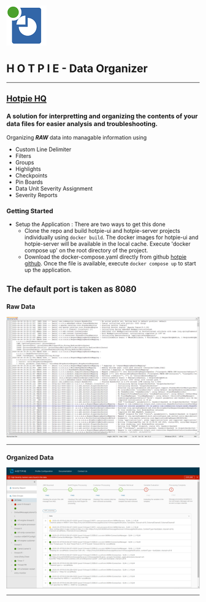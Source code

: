 ![HOTPIE](hotpie-ui/src/assets/pie-solid-color-small.png "HOTPIE Data Organizer")
# H O T P I E -  Data Organizer 
---
[Hotpie HQ](https://hotpie.tech "https://hotpie.tech")
---
### A solution for interpretting and organizing the contents of your data files for easier analysis and troubleshooting.

Organizing _**RAW**_ data into managable information using
  * Custom Line Delimiter
  * Filters
  * Groups
  * Highlights
  * Checkpoints
  * Pin Boards
  * Data Unit Severity Assignment
  * Severity Reports

### Getting Started
* Setup the Application : There are two ways to get this done
  * Clone the repo and build hotpie-ui and hotpie-server projects individually using `docker build`. The docker images for hotpie-ui and hotpie-server will be available in the local cache. Execute 'docker compose up' on the root directory of the project.
  * Download the docker-compose.yaml directly from github [hotpie github](https://github.com/codebarrier/hotpie/blob/16649c9487fd12f83f2d3bdedab774fcac02cbe9/docker-compose.yaml "Hotpie GitHub"). Once the file is available, execute `docker compose up` to start up the application.

The default port is taken as 8080
---
### Raw Data
![RAW Data](hotpie-ui/src/assets/raw-data.png "Raw Data")

---
### Organized Data
![Organized Data](hotpie-ui/src/assets/hotpie-1.png "Organized Data")

---
